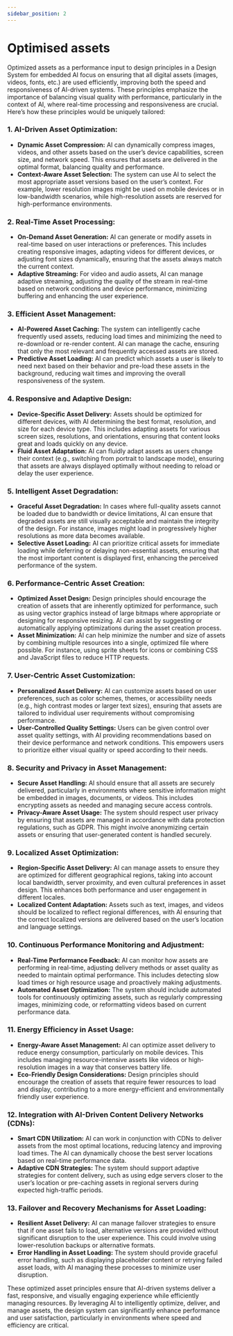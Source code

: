 ```yaml
---
sidebar_position: 2
---
```


# Optimised assets

Optimized assets as a performance input to design principles in a Design System for embedded AI focus on ensuring that all digital assets (images, videos, fonts, etc.) are used efficiently, improving both the speed and responsiveness of AI-driven systems. These principles emphasize the importance of balancing visual quality with performance, particularly in the context of AI, where real-time processing and responsiveness are crucial. Here’s how these principles would be uniquely tailored:

### 1. **AI-Driven Asset Optimization:**
   - **Dynamic Asset Compression:** AI can dynamically compress images, videos, and other assets based on the user’s device capabilities, screen size, and network speed. This ensures that assets are delivered in the optimal format, balancing quality and performance.
   - **Context-Aware Asset Selection:** The system can use AI to select the most appropriate asset versions based on the user’s context. For example, lower resolution images might be used on mobile devices or in low-bandwidth scenarios, while high-resolution assets are reserved for high-performance environments.

### 2. **Real-Time Asset Processing:**
   - **On-Demand Asset Generation:** AI can generate or modify assets in real-time based on user interactions or preferences. This includes creating responsive images, adapting videos for different devices, or adjusting font sizes dynamically, ensuring that the assets always match the current context.
   - **Adaptive Streaming:** For video and audio assets, AI can manage adaptive streaming, adjusting the quality of the stream in real-time based on network conditions and device performance, minimizing buffering and enhancing the user experience.

### 3. **Efficient Asset Management:**
   - **AI-Powered Asset Caching:** The system can intelligently cache frequently used assets, reducing load times and minimizing the need to re-download or re-render content. AI can manage the cache, ensuring that only the most relevant and frequently accessed assets are stored.
   - **Predictive Asset Loading:** AI can predict which assets a user is likely to need next based on their behavior and pre-load these assets in the background, reducing wait times and improving the overall responsiveness of the system.

### 4. **Responsive and Adaptive Design:**
   - **Device-Specific Asset Delivery:** Assets should be optimized for different devices, with AI determining the best format, resolution, and size for each device type. This includes adapting assets for various screen sizes, resolutions, and orientations, ensuring that content looks great and loads quickly on any device.
   - **Fluid Asset Adaptation:** AI can fluidly adapt assets as users change their context (e.g., switching from portrait to landscape mode), ensuring that assets are always displayed optimally without needing to reload or delay the user experience.

### 5. **Intelligent Asset Degradation:**
   - **Graceful Asset Degradation:** In cases where full-quality assets cannot be loaded due to bandwidth or device limitations, AI can ensure that degraded assets are still visually acceptable and maintain the integrity of the design. For instance, images might load in progressively higher resolutions as more data becomes available.
   - **Selective Asset Loading:** AI can prioritize critical assets for immediate loading while deferring or delaying non-essential assets, ensuring that the most important content is displayed first, enhancing the perceived performance of the system.

### 6. **Performance-Centric Asset Creation:**
   - **Optimized Asset Design:** Design principles should encourage the creation of assets that are inherently optimized for performance, such as using vector graphics instead of large bitmaps where appropriate or designing for responsive resizing. AI can assist by suggesting or automatically applying optimizations during the asset creation process.
   - **Asset Minimization:** AI can help minimize the number and size of assets by combining multiple resources into a single, optimized file where possible. For instance, using sprite sheets for icons or combining CSS and JavaScript files to reduce HTTP requests.

### 7. **User-Centric Asset Customization:**
   - **Personalized Asset Delivery:** AI can customize assets based on user preferences, such as color schemes, themes, or accessibility needs (e.g., high contrast modes or larger text sizes), ensuring that assets are tailored to individual user requirements without compromising performance.
   - **User-Controlled Quality Settings:** Users can be given control over asset quality settings, with AI providing recommendations based on their device performance and network conditions. This empowers users to prioritize either visual quality or speed according to their needs.

### 8. **Security and Privacy in Asset Management:**
   - **Secure Asset Handling:** AI should ensure that all assets are securely delivered, particularly in environments where sensitive information might be embedded in images, documents, or videos. This includes encrypting assets as needed and managing secure access controls.
   - **Privacy-Aware Asset Usage:** The system should respect user privacy by ensuring that assets are managed in accordance with data protection regulations, such as GDPR. This might involve anonymizing certain assets or ensuring that user-generated content is handled securely.

### 9. **Localized Asset Optimization:**
   - **Region-Specific Asset Delivery:** AI can manage assets to ensure they are optimized for different geographical regions, taking into account local bandwidth, server proximity, and even cultural preferences in asset design. This enhances both performance and user engagement in different locales.
   - **Localized Content Adaptation:** Assets such as text, images, and videos should be localized to reflect regional differences, with AI ensuring that the correct localized versions are delivered based on the user’s location and language settings.

### 10. **Continuous Performance Monitoring and Adjustment:**
   - **Real-Time Performance Feedback:** AI can monitor how assets are performing in real-time, adjusting delivery methods or asset quality as needed to maintain optimal performance. This includes detecting slow load times or high resource usage and proactively making adjustments.
   - **Automated Asset Optimization:** The system should include automated tools for continuously optimizing assets, such as regularly compressing images, minimizing code, or reformatting videos based on current performance data.

### 11. **Energy Efficiency in Asset Usage:**
   - **Energy-Aware Asset Management:** AI can optimize asset delivery to reduce energy consumption, particularly on mobile devices. This includes managing resource-intensive assets like videos or high-resolution images in a way that conserves battery life.
   - **Eco-Friendly Design Considerations:** Design principles should encourage the creation of assets that require fewer resources to load and display, contributing to a more energy-efficient and environmentally friendly user experience.

### 12. **Integration with AI-Driven Content Delivery Networks (CDNs):**
   - **Smart CDN Utilization:** AI can work in conjunction with CDNs to deliver assets from the most optimal locations, reducing latency and improving load times. The AI can dynamically choose the best server locations based on real-time performance data.
   - **Adaptive CDN Strategies:** The system should support adaptive strategies for content delivery, such as using edge servers closer to the user’s location or pre-caching assets in regional servers during expected high-traffic periods.

### 13. **Failover and Recovery Mechanisms for Asset Loading:**
   - **Resilient Asset Delivery:** AI can manage failover strategies to ensure that if one asset fails to load, alternative versions are provided without significant disruption to the user experience. This could involve using lower-resolution backups or alternative formats.
   - **Error Handling in Asset Loading:** The system should provide graceful error handling, such as displaying placeholder content or retrying failed asset loads, with AI managing these processes to minimize user disruption.

These optimized asset principles ensure that AI-driven systems deliver a fast, responsive, and visually engaging experience while efficiently managing resources. By leveraging AI to intelligently optimize, deliver, and manage assets, the design system can significantly enhance performance and user satisfaction, particularly in environments where speed and efficiency are critical.
